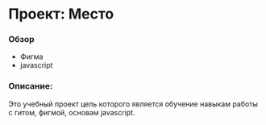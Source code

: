 # Проект: Место

### Обзор
* Фигма
* javascript

### Описание:
Это учебный проект цель которого является обучение навыкам работы с гитом, фигмой, основам javascript.
